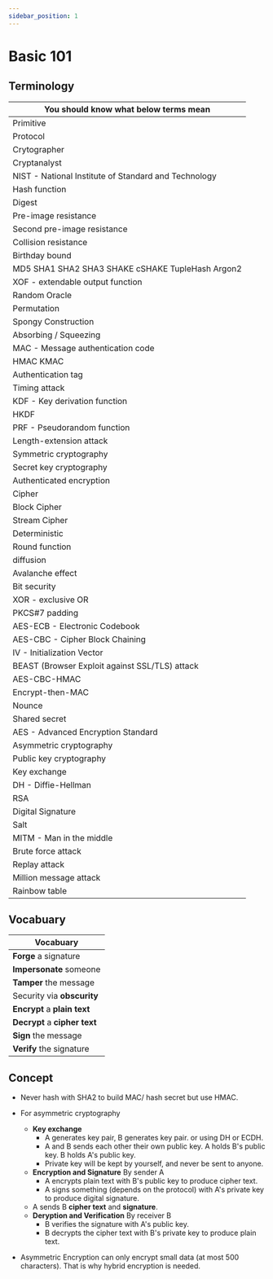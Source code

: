 ```yaml
---
sidebar_position: 1
---
```


# Basic 101

## Terminology

| **You should know what below terms mean**            |
|------------------------------------------------------|
| Primitive                                            |
| Protocol                                             |
| Crytographer                                         |
| Cryptanalyst                                         |
| NIST - National Institute of Standard and Technology |
| Hash function                                        |
| Digest                                               |
| Pre-image resistance                                 |
| Second pre-image resistance                          |
| Collision resistance                                 |
| Birthday bound                                       |
| MD5 SHA1 SHA2 SHA3 SHAKE cSHAKE TupleHash Argon2     |
| XOF - extendable output function                     |
| Random Oracle                                        |
| Permutation                                          |
| Spongy Construction                                  |
| Absorbing / Squeezing                                |
| MAC - Message authentication code                    |
| HMAC KMAC                                            |
| Authentication tag                                   |
| Timing attack                                        |
| KDF - Key derivation function                        |
| HKDF                                                 |
| PRF - Pseudorandom function                          |
| Length-extension attack                              |
| Symmetric cryptography                               |
| Secret key cryptography                              |
| Authenticated encryption                             |
| Cipher                                               |
| Block Cipher                                         |
| Stream Cipher                                        |
| Deterministic                                        |
| Round function                                       |
| diffusion                                            |
| Avalanche effect                                     |
| Bit security                                         |
| XOR - exclusive OR                                   |
| PKCS#7 padding                                       |
| AES-ECB - Electronic Codebook                        |
| AES-CBC - Cipher Block Chaining                      |
| IV - Initialization Vector                           |
| BEAST (Browser Exploit against SSL/TLS) attack       |
| AES-CBC-HMAC                                         |
| Encrypt-then-MAC                                     |
| Nounce                                               |
| Shared secret                                        |
| AES - Advanced Encryption Standard                   |
| Asymmetric cryptography                              |
| Public key cryptography                              |
| Key exchange                                         |
| DH - Diffie-Hellman                                  |
| RSA                                                  |
| Digital Signature                                    |
| Salt                                                 |
| MITM - Man in the middle                             |
| Brute force attack                                   |
| Replay attack                                        |
| Million message attack                               |
| Rainbow table                                        |



## Vocabuary

| **Vocabuary**                                        | 
|------------------------------------------------------|
| **Forge** a signature                                |
| **Impersonate** someone                              |
| **Tamper** the message                               |
| Security via **obscurity**                           |
| **Encrypt** a **plain text**                         |
| **Decrypt** a **cipher text**                        |
| **Sign** the message                                 |
| **Verify** the signature                             |

## Concept

- Never hash with SHA2 to build MAC/ hash secret but use HMAC.
- For asymmetric cryptography
    - **Key exchange**
      - A generates key pair, B generates key pair. or using DH or ECDH.
      - A and B sends each other their own public key. A holds B's public key. B holds A's public key. 
      - Private key will be kept by yourself, and never be sent to anyone.
    - **Encryption and Signature** By sender A
      - A encrypts plain text with B's public key to produce cipher text.
      - A signs something (depends on the protocol) with A's private key to produce digital signature. 
    - A sends B **cipher text** and **signature**.
    - **Deryption and Verification** By receiver B    
      - B verifies the signature with A's public key.
      - B decrypts the cipher text with B's private key to produce plain text.
    
- Asymmetric Encryption can only encrypt small data (at most 500 characters). That is why hybrid encryption is needed.